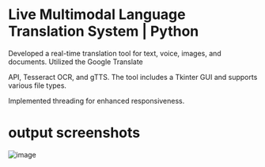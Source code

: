 # Live Multimodal Language Translation System | Python

Developed a real-time translation tool for text, voice, images, and documents. Utilized the Google Translate

API, Tesseract OCR, and gTTS. The tool includes a Tkinter GUI and supports various file types.

Implemented threading for enhanced responsiveness.

# output screenshots

![image](https://github.com/user-attachments/assets/aac33c49-fd3e-44e4-9ded-0592ef8ff92c)
